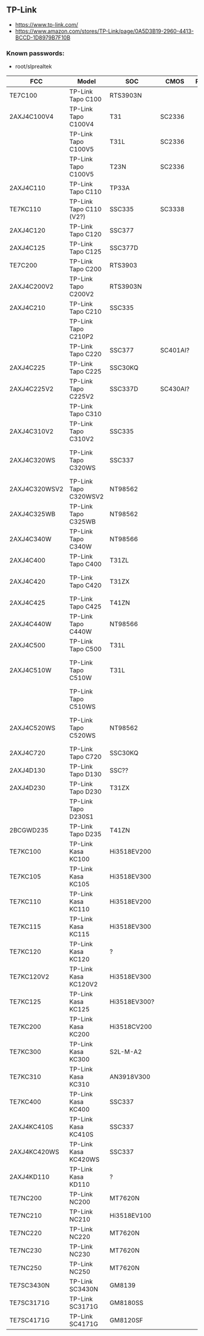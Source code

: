 TP-Link
-------
- https://www.tp-link.com/
- https://www.amazon.com/stores/TP-Link/page/0A5D3B19-2960-4413-BCCD-1D8979B7F10B

### Known passwords:
- root/slprealtek

| FCC           | Model                   | SOC          | CMOS     | RES | SPI        | WIFI       |             | Link | Notes                        |
|---------------|-------------------------|--------------|----------|-----|------------|------------|-------------|------|------------------------------|
| TE7C100       | TP-Link Tapo C100       | RTS3903N     |          |     | 25Q64      | RTL8188FTV |             |      |                              |
| 2AXJ4C100V4   | TP-Link Tapo C100V4     | T31          | SC2336   |     | 25Q64      | RTL8188FTV |             |      |                              |
|               | TP-Link Tapo C100V5     | T31L         | SC2336   |     | 25Q64      | RTL8188FTV |             |      |                              |
|               | TP-Link Tapo C100V5     | T23N         | SC2336   |     | 25Q64      | WQ9001     |             |      |                              |
| 2AXJ4C110     | TP-Link Tapo C110       | TP33A        |          |     | 25Q64      | SSW101B    |             |      |                              |
| TE7KC110      | TP-Link Tapo C110 (V2?) | SSC335       | SC3338   |     | 25Q64      | SSW101B    |             |      |                              |
| 2AXJ4C120     | TP-Link Tapo C120       | SSC377       |          |     | 25Q128     | RTL8188FTV |             |      |                              |
| 2AXJ4C125     | TP-Link Tapo C125       | SSC377D      |          |     | 25Q64      | SW6355     |             |      |                              |
| TE7C200       | TP-Link Tapo C200       | RTS3903      |          |     | 25Q64      | RTL8188FTV |             |      |                              |
| 2AXJ4C200V2   | TP-Link Tapo C200V2     | RTS3903N     |          |     | 25Q64      | RTL8188FTV |             |      |                              |
| 2AXJ4C210     | TP-Link Tapo C210       | SSC335       |          |     | 25Q?       | SSW101B    |             |      |                              |
|               | TP-Link Tapo C210P2     |              |          |     |            |            |             |      |                              |
|               | TP-Link Tapo C220       | SSC377       | SC401AI? |     | 25Q128     | RTL8188FTV |             |      |                              |
| 2AXJ4C225     | TP-Link Tapo C225       | SSC30KQ      |          |     | F50L1G41LB | RTL8188FTV |             |      | Starlight                    |
| 2AXJ4C225V2   | TP-Link Tapo C225V2     | SSC337D      | SC430AI? |     | 25Q128     | SV6355     |             |      |                              |
|               | TP-Link Tapo C310       |              |          |     |            |            |             |      |                              |
| 2AXJ4C310V2   | TP-Link Tapo C310V2     | SSC335       |          |     | 25Q?       | RTL8192EU  |             |      |                              |
| 2AXJ4C320WS   | TP-Link Tapo C320WS     | SSC337       |          |     | 25Q?       | RTL8192EU  |             |      | Starlight Color Night Vision |
| 2AXJ4C320WSV2 | TP-Link Tapo C320WSV2   | NT98562      |          |     | 25Q?       | RTL8192EU  |             |      |                              |
| 2AXJ4C325WB   | TP-Link Tapo C325WB     | NT98562      |          |     | 25Q128     | RTL8192EU  |             |      | ColorPro Night Vision        |
| 2AXJ4C340W    | TP-Link Tapo C340W      | NT98566      |          |     | 25Q128     | RTL8192EU  |             |      |                              |
| 2AXJ4C400     | TP-Link Tapo C400       | T31ZL        |          |     | 25Q128     | MT7682SN   |             |      |                              |
| 2AXJ4C420     | TP-Link Tapo C420       | T31ZX        |          |     | 25Q64      | MT7682SN   |             |      | Color Night Vision           |
| 2AXJ4C425     | TP-Link Tapo C425       | T41ZN        |          |     | 25Q128     | MT7682SN   |             |      |                              |
| 2AXJ4C440W    | TP-Link Tapo C440W      | NT98566      |          |     | 25Q?       | RTL        |             |      |                              |
| 2AXJ4C500     | TP-Link Tapo C500       | T31L         |          |     | 25Q64      | RTL8188FTV |             |      |                              |
| 2AXJ4C510W    | TP-Link Tapo C510W      | T31L         |          |     | 25Q64      | RTL8188FTV |             |      | Full-Color Night Vision      |
|               | TP-Link Tapo C510WS     |              |          |     |            |            |             |      |                              |
| 2AXJ4C520WS   | TP-Link Tapo C520WS     | NT98562      |          |     | 25Q128     | RTL8192EU  |             |      | Starlight Color Night Vision |
| 2AXJ4C720     | TP-Link Tapo C720       | SSC30KQ      |          |     | F50L1G41LB | RTL8192EU  |             |      |                              |
| 2AXJ4D130     | TP-Link Tapo D130       | SSC??        |          |     | 25Q??      | RTL???     |             |      |                              |
| 2AXJ4D230     | TP-Link Tapo D230       | T31ZX        |          |     | 25Q128     | MT7682SN   |             |      |                              |
|               | TP-Link Tapo D230S1     |              |          |     |            |            |             |      |                              |
| 2BCGWD235     | TP-Link Tapo D235       | T41ZN        |          |     | 25Q128     | ATBM6441   | BAT32G135GE |      |                              |
| TE7KC100      | TP-Link Kasa KC100      | Hi3518EV200  |          |     | 25Q?       | RTL8188FTV |             |      |                              |
| TE7KC105      | TP-Link Kasa KC105      | Hi3518EV300  |          |     | 25Q?       | RTL8188FTV |             |      |                              |
| TE7KC110      | TP-Link Kasa KC110      | Hi3518EV200  |          |     | 25Q?       | RTL8188FTV |             |      |                              |
| TE7KC115      | TP-Link Kasa KC115      | Hi3518EV300  |          |     | 25Q?       | RTL8188FTV |             |      |                              |
| TE7KC120      | TP-Link Kasa KC120      | ?            |          |     | 25Q?       | MT7610UN?  |             |      |                              |
| TE7KC120V2    | TP-Link Kasa KC120V2    | Hi3518EV300  |          |     | 25Q?       | RTL8188FTV |             |      |                              |
| TE7KC125      | TP-Link Kasa KC125      | Hi3518EV300? |          |     | 25Q?       | RTL8188FTV |             |      |                              |
| TE7KC200      | TP-Link Kasa KC200      | Hi3518CV200  |          |     | 25Q?       | MT7601UN   |             |      |                              |
| TE7KC300      | TP-Link Kasa KC300      | S2L-M-A2     |          |     | F59L1G81MA | CYW4334W   |             |      |                              |
| TE7KC310      | TP-Link Kasa KC310      | AN3918V300   |          |     | 25Q?       | 88W8801    |             |      |                              |
| TE7KC400      | TP-Link Kasa KC400      | SSC337       |          |     | 25Q?       | RTL8188FTV |             |      |                              |
| 2AXJ4KC410S   | TP-Link Kasa KC410S     | SSC337       |          |     | 25Q?       | RTL8188FTV |             |      |                              |
| 2AXJ4KC420WS  | TP-Link Kasa KC420WS    | SSC337       |          |     | 25Q128     | RTL8188FTV |             |      |                              |
| 2AXJ4KD110    | TP-Link Kasa KD110      | ?            |          |     | 25Q?       | RTL8188FTV |             |      |                              |
| TE7NC200      | TP-Link NC200           | MT7620N      |          |     |            |            |             |      |                              |
| TE7NC210      | TP-Link NC210           | Hi3518EV100  |          |     | 25Q128     | MT7601UN   |             |      |                              |
| TE7NC220      | TP-Link NC220           | MT7620N      |          |     |            |            |             |      |                              |
| TE7NC230      | TP-Link NC230           | MT7620N      |          |     |            |            |             |      |                              |
| TE7NC250      | TP-Link NC250           | MT7620N      |          |     |            |            |             |      |                              |
| TE7SC3430N    | TP-Link SC3430N         | GM8139       |          |     |            |            |             |      |                              |
| TE7SC3171G    | TP-Link SC3171G         | GM8180SS     |          |     |            | RT2561T    |             |      |                              |
| TE7SC4171G    | TP-Link SC4171G         | GM8120SF     |          |     |            | RT2561T    |             |      |                              |
